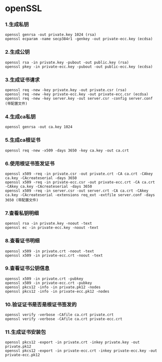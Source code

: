 # openSSL

### 1.生成私钥
    openssl genrsa -out private.key 1024 (rsa)
    openssl ecparam -name secp384r1 -genkey -out private-ecc.key (ecdsa)
    
### 2.生成公钥
    openssl rsa -in private.key -pubout -out public.key (rsa)
    openssl pkey -in private-ecc.key -pubout -out public-ecc.key (ecdsa)

### 3.生成证书请求
    openssl req -new -key private.key -out private.csr (rsa)
    openssl req -new -key private-ecc.key -out private-ecc.csr (ecdsa)
    openssl req -new -key server.key -out server.csr -config server.conf (带配置文件)

### 4.生成ca私钥
    openssl genrsa -out ca.key 1024

### 5.生成ca根证书
    openssl req -new -x509 -days 3650 -key ca.key -out ca.crt

### 6.使用根证书签发证书
    openssl x509 -req -in private.csr -out private.crt -CA ca.crt -CAkey ca.key -CAcreateserial -days 3650
    openssl x509 -req -in private-ecc.csr -out private-ecc.crt -CA ca.crt -CAkey ca.key -CAcreateserial -days 3650
    openssl x509 -req -in server.csr -out server.crt -CA ca.crt -CAkey ca.key -CAcreateserial -extensions req_ext -extfile server.conf -days 3650 (带配置文件)

### 7.查看私钥明细
    openssl rsa -in private.key -noout -text
    openssl ec -in private-ecc.key -noout -text

### 8.查看证书明细
    openssl x509 -in private.crt -noout -text
    openssl x509 -in private-ecc.crt -noout -text

### 9.查看证书公钥信息
    openssl x509 -in private.crt -pubkey
    openssl x509 -in private-ecc.crt -pubkey
    openssl pkcs12 -info -in private.pk12 -nodes
    openssl pkcs12 -info -in private-ecc.pk12 -nodes

### 10.验证证书是否是根证书签发的
    openssl verify -verbose -CAfile ca.crt private.crt
    openssl verify -verbose -CAfile ca.crt private-ecc.crt

### 11.生成证书安装包
    openssl pkcs12 -export -in private.crt -inkey private.key -out private.pk12
    openssl pkcs12 -export -in private-ecc.crt -inkey private-ecc.key -out private-ecc.pk12